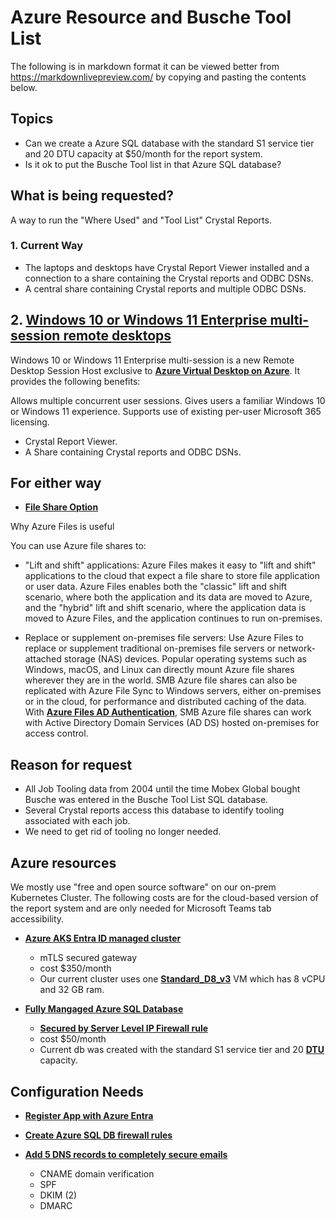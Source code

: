 # Azure Resource and Busche Tool List

The following is in markdown format it can be viewed better from <https://markdownlivepreview.com/> by copying and pasting the contents below.

## Topics

- Can we create a Azure SQL database with the standard S1 service tier and 20 DTU capacity at $50/month for the report system.
- Is it ok to put the Busche Tool list in that Azure SQL database?

## What is being requested?

A way to run the "Where Used" and "Tool List" Crystal Reports.

### 1. Current Way

- The laptops and desktops have Crystal Report Viewer installed and a connection to a share containing the Crystal reports and ODBC DSNs.
- A central share containing Crystal reports and multiple ODBC DSNs.

## 2. **[Windows 10 or Windows 11 Enterprise multi-session remote desktops](https://learn.microsoft.com/en-us/mem/intune/fundamentals/azure-virtual-desktop-multi-session)**

Windows 10 or Windows 11 Enterprise multi-session is a new Remote Desktop Session Host exclusive to **[Azure Virtual Desktop on Azure](https://learn.microsoft.com/en-us/azure/virtual-desktop/)**. It provides the following benefits:

Allows multiple concurrent user sessions.
Gives users a familiar Windows 10 or Windows 11 experience.
Supports use of existing per-user Microsoft 365 licensing.

- Crystal Report Viewer.
- A Share containing Crystal reports and ODBC DSNs.

## For either way

- **[File Share Option](https://learn.microsoft.com/en-us/azure/storage/files/storage-files-introduction#why-azure-files-is-useful)**

Why Azure Files is useful

You can use Azure file shares to:

- "Lift and shift" applications:
Azure Files makes it easy to "lift and shift" applications to the cloud that expect a file share to store file application or user data. Azure Files enables both the "classic" lift and shift scenario, where both the application and its data are moved to Azure, and the "hybrid" lift and shift scenario, where the application data is moved to Azure Files, and the application continues to run on-premises.

- Replace or supplement on-premises file servers:
Use Azure Files to replace or supplement traditional on-premises file servers or network-attached storage (NAS) devices. Popular operating systems such as Windows, macOS, and Linux can directly mount Azure file shares wherever they are in the world. SMB Azure file shares can also be replicated with Azure File Sync to Windows servers, either on-premises or in the cloud, for performance and distributed caching of the data. With **[Azure Files AD Authentication](https://learn.microsoft.com/en-us/azure/storage/files/storage-files-active-directory-overview)**, SMB Azure file shares can work with Active Directory Domain Services (AD DS) hosted on-premises for access control.

## Reason for request

- All Job Tooling data from 2004 until the time Mobex Global bought Busche was entered in the Busche Tool List SQL database.
- Several Crystal reports access this database to identify tooling associated with each job.
- We need to get rid of tooling no longer needed.

## Azure resources

We mostly use "free and open source software" on our on-prem Kubernetes Cluster.  The following costs are for the cloud-based version of the report system and are only needed for Microsoft Teams tab accessibility.

- **[Azure AKS Entra ID managed cluster](https://learn.microsoft.com/en-us/azure/aks/enable-authentication-microsoft-entra-id)**
  - mTLS secured gateway
  - cost $350/month
  - Our current cluster uses one **[Standard_D8_v3](https://learn.microsoft.com/en-us/azure/virtual-machines/sizes/general-purpose/dv3-series?tabs=sizebasic)** VM which has 8 vCPU and 32 GB ram.

- **[Fully Mangaged Azure SQL Database](https://learn.microsoft.com/en-us/sql/sql-server/sql-docs-navigation-guide?view=sql-server-ver16#applies-to)**
  - **[Secured by Server Level IP Firewall rule](https://learn.microsoft.com/en-us/azure/azure-sql/database/firewall-create-server-level-portal-quickstart?view=azuresql)**
  - cost $50/month
  - Current db was created with the standard S1 service tier and 20 **[DTU](https://learn.microsoft.com/en-us/azure/azure-sql/database/service-tiers-dtu?view=azuresql#database-transaction-units-dtus)** capacity.

## Configuration Needs

- **[Register App with Azure Entra](https://auth0.com/docs/authenticate/identity-providers/enterprise-identity-providers/azure-active-directory/v2)**

- **[Create Azure SQL DB firewall rules](https://learn.microsoft.com/en-us/azure/azure-sql/database/firewall-create-server-level-portal-quickstart?view=azuresql)**

- **[Add 5 DNS records to completely secure emails](https://help.mailtrap.io/article/79-dns-records#why)**

  - CNAME domain verification
  - SPF
  - DKIM (2)
  - DMARC
